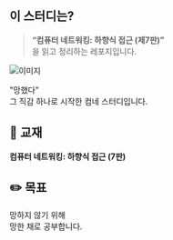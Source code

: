 ## 이 스터디는?

> **“컴퓨터 네트워킹: 하향식 접근 (제7판)”**  
> 을 읽고 정리하는 레포지입니다.  

![이미지](https://github.com/user-attachments/assets/a4f611a3-dd6e-41cd-ae66-60fbd8325af5)

"망했다"  
그 직감 하나로 시작한 컴네 스터디입니다.



## 📘 교재  
**컴퓨터 네트워킹: 하향식 접근 (7판)**  



## ✏️ 목표  
망하지 않기 위해  
망한 채로 공부합니다.
